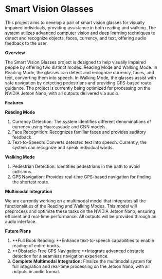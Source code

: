 # Smart Vision Glasses

This project aims to develop a pair of smart vision glasses for visually impaired individuals, providing assistance in both reading and walking. The system utilizes advanced computer vision and deep learning techniques to detect and recognize objects, faces, currency, and text, offering audio feedback to the user.

**Overview**

The Smart Vision Glasses project is designed to help visually impaired people by offering two distinct modes: Reading Mode and Walking Mode. In Reading Mode, the glasses can detect and recognize currency, faces, and text, converting them into speech. In Walking Mode, the glasses assist with safe navigation by detecting pedestrians and providing GPS-based route guidance. The project is currently being optimized for processing on the NVIDIA Jetson Nano, with all outputs delivered via audio.

**Features**

**Reading Mode**

1) Currency Detection: The system identifies different denominations of currency using Haarcascade and CNN models.
2) Face Recognition: Recognizes familiar faces and provides auditory feedback.
3) Text-to-Speech: Converts detected text into speech. Currently, the system can recognize and speak individual words.

**Walking Mode**

1) Pedestrian Detection: Identifies pedestrians in the path to avoid collisions.
2) GPS Navigation: Provides real-time GPS-based navigation for finding the shortest route.

**Multimodal Integration**

We are currently working on a multimodal model that integrates all the functionalities of the Reading and Walking Modes. This model will preprocess and optimize these tasks on the NVIDIA Jetson Nano, ensuring efficient and real-time performance. All outputs will be provided through an audio interface.

**Future Plans**

1) **Full Book Reading: **Enhance text-to-speech capabilities to enable reading of entire books.
2) **Obstacle-Free GPS Navigation: **Integrate advanced obstacle detection for a seamless navigation experience.
3) **Complete Multimodal Integration:** Finalize the multimodal system for full integration and real-time processing on the Jetson Nano, with all outputs in audio format.
